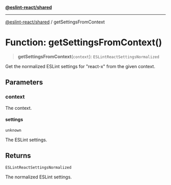 [**@eslint-react/shared**](../README.md)

***

[@eslint-react/shared](../README.md) / getSettingsFromContext

# Function: getSettingsFromContext()

> **getSettingsFromContext**(`context`): `ESLintReactSettingsNormalized`

Get the normalized ESLint settings for "react-x" from the given context.

## Parameters

### context

The context.

#### settings

`unknown`

The ESLint settings.

## Returns

`ESLintReactSettingsNormalized`

The normalized ESLint settings.
